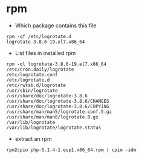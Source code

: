 # rpm


* Which package contains this file
``` 
rpm -qf /etc/logrotate.d
logrotate-3.8.6-19.el7.x86_64
```


* List files in installed rpm
```
rpm -ql logrotate-3.8.6-19.el7.x86_64
/etc/cron.daily/logrotate
/etc/logrotate.conf
/etc/logrotate.d
/etc/rwtab.d/logrotate
/usr/sbin/logrotate
/usr/share/doc/logrotate-3.8.6
/usr/share/doc/logrotate-3.8.6/CHANGES
/usr/share/doc/logrotate-3.8.6/COPYING
/usr/share/man/man5/logrotate.conf.5.gz
/usr/share/man/man8/logrotate.8.gz
/var/lib/logrotate
/var/lib/logrotate/logrotate.status
```

* extract an rpm
```
rpm2cpio php-5.1.4-1.esp1.x86_64.rpm | cpio -idm
```
